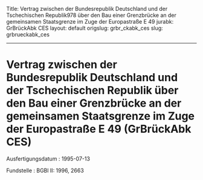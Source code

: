Title: Vertrag zwischen der Bundesrepublik Deutschland und der Tschechischen Republik978
  über den Bau einer Grenzbrücke an der gemeinsamen Staatsgrenze im Zuge der Europastraße
  E 49
jurabk: GrBrückAbk CES
layout: default
origslug: grbr_ckabk_ces
slug: grbrueckabk_ces

---

# Vertrag zwischen der Bundesrepublik Deutschland und der Tschechischen Republik über den Bau einer Grenzbrücke an der gemeinsamen Staatsgrenze im Zuge der Europastraße E 49 (GrBrückAbk CES)

Ausfertigungsdatum
:   1995-07-13

Fundstelle
:   BGBl II: 1996, 2663

